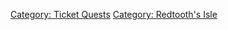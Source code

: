 [Category: Ticket Quests](Category:_Ticket_Quests "wikilink") [Category:
Redtooth's Isle](Category:_Redtooth's_Isle "wikilink")
